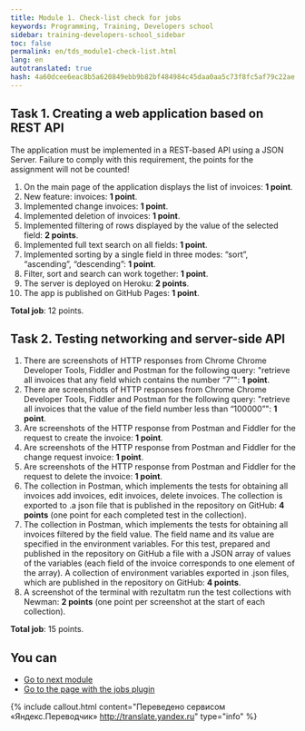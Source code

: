 ```yaml
---
title: Module 1. Check-list check for jobs
keywords: Programming, Training, Developers school
sidebar: training-developers-school_sidebar
toc: false
permalink: en/tds_module1-check-list.html
lang: en
autotranslated: true
hash: 4a60dcee6eac8b5a620849ebb9b82bf484984c45daa0aa5c73f8fc5af79c22ae
---
```


## Task 1. Creating a web application based on REST API

The application must be implemented in a REST-based API using a JSON Server. Failure to comply with this requirement, the points for the assignment will not be counted!

1. On the main page of the application displays the list of invoices: **1 point**.
2. New feature: invoices: **1 point**.
3. Implemented change invoices: **1 point**.
4. Implemented deletion of invoices: **1 point**.
5. Implemented filtering of rows displayed by the value of the selected field: **2 points**.
6. Implemented full text search on all fields: **1 point**.
7. Implemented sorting by a single field in three modes: “sort”, “ascending”, “descending”: **1 point**.
8. Filter, sort and search can work together: **1 point**.
9. The server is deployed on Heroku: **2 points**.
10. The app is published on GitHub Pages: **1 point**.

**Total job**: 12 points.

## Task 2. Testing networking and server-side API

1. There are screenshots of HTTP responses from Chrome Chrome Developer Tools, Fiddler and Postman for the following query: "retrieve all invoices that any field which contains the number “7”": **1 point**.
2. There are screenshots of HTTP responses from Chrome Chrome Developer Tools, Fiddler and Postman for the following query: "retrieve all invoices that the value of the field number less than “100000”": **1 point**.
3. Are screenshots of the HTTP response from Postman and Fiddler for the request to create the invoice: **1 point**.
4. Are screenshots of the HTTP response from Postman and Fiddler for the change request invoice: **1 point**.
5. Are screenshots of the HTTP response from Postman and Fiddler for the request to delete the invoice: **1 point**.
6. The collection in Postman, which implements the tests for obtaining all invoices add invoices, edit invoices, delete invoices. The collection is exported to .a json file that is published in the repository on GitHub: **4 points** (one point for each completed test in the collection).
7. The collection in Postman, which implements the tests for obtaining all invoices filtered by the field value. The field name and its value are specified in the environment variables. For this test, prepared and published in the repository on GitHub a file with a JSON array of values of the variables (each field of the invoice corresponds to one element of the array). A collection of environment variables exported in .json files, which are published in the repository on GitHub: **4 points**.
8. A screenshot of the terminal with rezultatm run the test collections with Newman: **2 points** (one point per screenshot at the start of each collection).

**Total job**: 15 points.

## You can

* [Go to next module](tds_module2-about.html)
* [Go to the page with the jobs plugin](tds_module1-tasks.html)



{% include callout.html content="Переведено сервисом «Яндекс.Переводчик» <http://translate.yandex.ru>" type="info" %}
